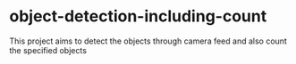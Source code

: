 # object-detection-including-count
This project aims to detect the objects through camera feed and also count the specified objects
